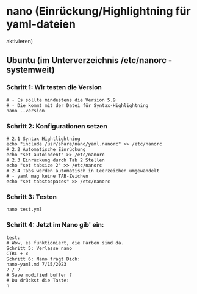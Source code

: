 # nano (Einrückung/Highlightning für yaml-dateien
aktivieren)

## Ubuntu (im Unterverzeichnis /etc/nanorc - systemweit)

### Schritt 1: Wir testen die Version

```
# - Es sollte mindestens die Version 5.9
# - Die kommt mit der Datei für Syntax-Highlightning
nano --version
```

### Schritt 2: Konfigurationen setzen

```
# 2.1 Syntax Hightlightning
echo "include /usr/share/nano/yaml.nanorc" >> /etc/nanorc
# 2.2 Automatische Einrückung
echo "set autoindent" >> /etc/nanorc
# 2.3 Einrückung durch Tab 2 Stellen
echo "set tabsize 2" >> /etc/nanorc
# 2.4 Tabs werden automatisch in Leerzeichen umgewandelt
# - yaml mag keine TAB-Zeichen
echo "set tabstospaces" >> /etc/nanorc
```

### Schritt 3: Testen

```
nano test.yml
```

### Schritt 4: Jetzt im Nano gib' ein:

```
test:
# Wow, es funktioniert, die Farben sind da.
Schritt 5: Verlasse nano
CTRL + x
Schritt 6: Nano fragt Dich:
nano-yaml.md 7/15/2023
2 / 2
# Save modified buffer ?
# Du drückst die Taste:
n
```

